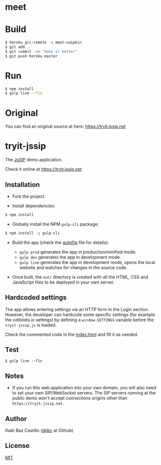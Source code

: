 # meet

# Build
```bash
$ heroku git:remote -a meet-voipbin
$ git add .
$ git commit -am "make it better"
$ git push heroku master
```

# Run
```bash
$ npm install
$ gulp live --fix
```

# Original
You can find an original source at here: https://tryit.jssip.net

# tryit-jssip

The [JsSIP](http://jssip.net) demo application.

Check it online at https://tryit.jssip.net

## Installation

* Fork the project.

* Install dependencies:

```bash
$ npm install
```

* Globally install the NPM `gulp-cli` package:

```bash
$ npm install -g gulp-cli
```

* Build the app (check the [gulpfile](./gulpfile.js) file for details):
  * `gulp prod` generates the app in production/minified mode.
  * `gulp dev` generates the app in development mode.
  * `gulp live` generates the app in development mode, opens the local website and watches for changes in the source code.

* Once built, the `out/` directory is created with all the HTML, CSS and JavaScript files to be deployed in your own server.


## Hardcoded settings

The app allows entering settings via an HTTP form in the Login section. However, the developer can hardcode some specific settings (for example the _callstats.io_  settings) by defining a `window.SETTINGS` variable before the `tryit-jssip.js` is loaded.

Check the commented code in the [index.html](./index.html) and fill it as needed.


## Test
```
$ gulp live --fix
```


## Notes

* If you run this web application into your own domain, you will also need to set your own SIP/WebSocket servers. The SIP servers running at the public demo won't accept connections origins other than `https://tryit.jssip.net`.


## Author

Iñaki Baz Castillo ([@ibc](https://github.com/ibc/) at Github)


## License

[MIT](./LICENSE)
